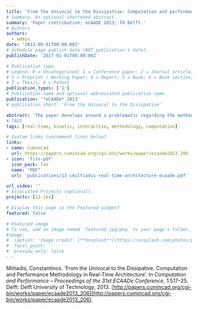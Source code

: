 ```yaml
---
title: 'From the Univocal to the Dissipative: Computation and performance methodology in real-time architecture'
# Summary. An optional shortened abstract.
summary: 'Paper contribution; eCAADE 2013; TU Delft.'
# Authors
authors:
  - admin
date: '2013-09-01T00:00:00Z'
# Schedule page publish date (NOT publication's date).
publishDate: '2017-01-01T00:00:00Z'

# Publication type.
# Legend: 0 = Uncategorized; 1 = Conference paper; 2 = Journal article;
# 3 = Preprint / Working Paper; 4 = Report; 5 = Book; 6 = Book section;
# 7 = Thesis; 8 = Patent
publication_types: ['1']
# Publication name and optional abbreviated publication name.
publication: '*eCAADe* 2013'
# publication_short: 'From the Univocal to the Dissipative'

abstract: 'The paper develops around a problematic regarding the methodology of contemporary computational real-time design. It begins by exploring the status of computer-driven architecture today, locating its inherent limitations that support the paper’s main argument that the problem of this kind of architecture, is the failure of realizing the necessity of a paradigm shift.Utilizing a personal project that falls in the category of real-time computation and design, and guiding the reader to the distinct stages for its development, an attempt is made to introduce an alternative methodology based on the materialist philosophy of Gilles Deleuze, that, displays a great potential to be applied and used as a conceptual framework for such designs.'
# TAGS 
tags: [real-time, kinetic, interactive, methodology, computation]

# Custom links (uncomment lines below)
links:
- name: Cumincad
  url: https://papers.cumincad.org/cgi-bin/works/paper/ecaade2013_206
- icon: 'file-pdf'
  icon_pack: fas
  name: "PDF"
  url: 'publications/13-cmiltiadis-real-time-architecture-ecaade.pdf'

url_video: ''
# Associated Projects (optional).
projects: [12-iks]

# Display this page in the Featured widget?
featured: false

# Featured image
# To use, add an image named `featured.jpg/png` to your page's folder.
#image:
#  caption: 'Image credit: [**Unsplash**](https://unsplash.com/photos/pLCdAaMFLTE)'
#  focal_point: ''
#  preview_only: false
---
```


Miltiadis, Constantinos. ‘From the Univocal to the Dissipative. Computation and Performance Methodology in Real-Time Architecture’. In _Computation and Performance – Proceedings of the 31st ECAADe Conference_, 1:517–25. Delft: Delft University of Technology, 2013. [http://papers.cumincad.org/cgi-bin/works/paper/ecaade2013_206](http://papers.cumincad.org/cgi-bin/works/paper/ecaade2013_206).
